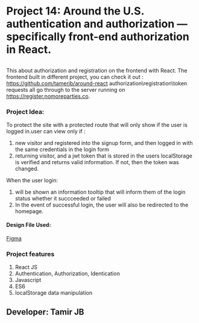 # Project 14: Around the U.S. authentication and authorization — specifically front-end authorization in React.

##

This about authorization and registration on the frontend with React. The frontend built in different project, you can check it out : https://github.com/tamerjb/around-react
authorization\registration\token requests all go through to the server running on https://register.nomoreparties.co.

### Project Idea:

To protect the site with a protected route that will only show if the user is logged in.user can view only if :

1.  new visitor and registered into the signup form, and then logged in with the same credentials in the login form
2.  returning visitor, and a jwt token that is stored in the users localStorage is verified and returns valid information. If not, then the token was changed.

When the user login:

1. will be shown an information tooltip that will inform them of the login status whether it succceeded or failed
2. In the event of successful login, the user will also be redirected to the homepage.

#### Design File Used:

[Figma](https://www.figma.com/file/yXGGl4EnWYEPzGJU2dSJ1L/Sprint-14-Registration-and-Authorization?node-id=0%3A1)

### Project features

1. React JS
2. Authentication, Authorization, Identication
3. Javascript
4. ES6
5. localStorage data manipulation

## Developer: Tamir JB
